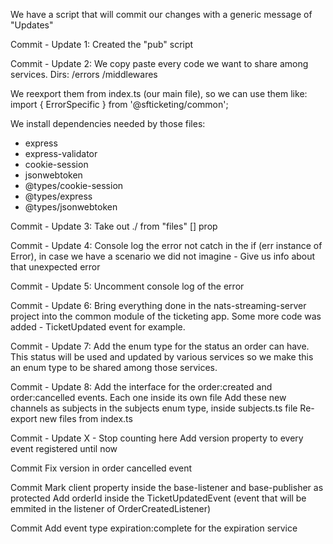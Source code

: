 We have a script that will commit our changes with a generic message of "Updates"

Commit - Update 1:
Created the "pub" script

Commit - Update 2:
We copy paste every code we want to share among services.
Dirs:
/errors
/middlewares

We reexport them from index.ts (our main file), so we can use them like:
import { ErrorSpecific } from '@sfticketing/common';

We install dependencies needed by those files:

- express
- express-validator
- cookie-session
- jsonwebtoken
- @types/cookie-session
- @types/express
- @types/jsonwebtoken

Commit - Update 3:
Take out ./ from "files" [] prop

Commit - Update 4:
Console log the error not catch in the if (err instance of Error), in case we have a scenario we did not imagine - Give us info about that unexpected error

Commit - Update 5:
Uncomment console log of the error

Commit - Update 6:
Bring everything done in the nats-streaming-server project into the common module of the ticketing app. Some more code was added - TicketUpdated event for example.

Commit - Update 7:
Add the enum type for the status an order can have. This status will be used and updated by various services so we make this an enum type to be shared among those services.

Commit - Update 8:
Add the interface for the order:created and order:cancelled events. Each one inside its own file
Add these new channels as subjects in the subjects enum type, inside subjects.ts file
Re-export new files from index.ts

Commit - Update X - Stop counting here
Add version property to every event registered until now

Commit
Fix version in order cancelled event

Commit
Mark client property inside the base-listener and base-publisher as protected
Add orderId inside the TicketUpdatedEvent (event that will be emmited in the listener of OrderCreatedListener)

Commit
Add event type expiration:complete for the expiration service
